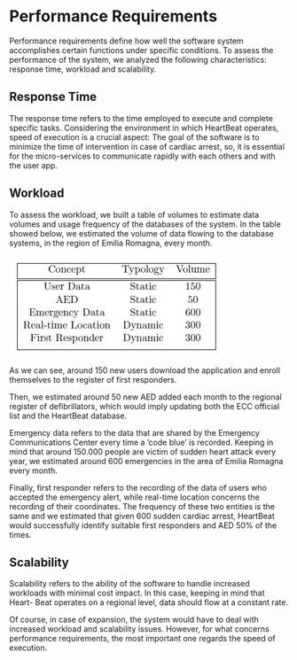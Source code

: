 # Performance Requirements

Performance requirements define how well the software system accomplishes certain functions under specific conditions. 
To assess the performance of the system, we analyzed the following characteristics: response time, workload and scalability.

## Response Time

The response time refers to the time employed to execute and complete specific tasks. Considering the environment in which HeartBeat operates, speed of execution is a crucial aspect:
The goal of the software is to minimize the time of intervention in case of cardiac arrest, so, it is essential for the micro-services to communicate rapidly with each others and with the user app.

## Workload

To assess the workload, we built a table of volumes to estimate data volumes and usage frequency of the databases of the system. 
In the table showed below, we estimated the volume of data flowing to the database systems, in the region of Emilia Romagna, every month.

![Table of Volumes](volumes.jpg)

As we can see, around 150 new users download the application and enroll themselves to the register of first responders.

Then, we estimated around 50 new AED added each month to the regional register of defibrillators, which would imply updating both the ECC official list and the HeartBeat database.

Emergency data refers to the data that are shared by the Emergency Communications Center every time a ’code blue’ is recorded. Keeping in mind that around 150.000 people are victim of sudden heart attack every year, we estimated around 600 emergencies in the area of Emilia Romagna every month.

Finally, first responder refers to the recording of the data of users who accepted the emergency alert, while real-time location concerns the recording of their coordinates. 
The frequency of these two entities is the same and we estimated that given 600 sudden cardiac arrest, HeartBeat would
successfully identify suitable first responders and AED 50% of the times.

## Scalability

Scalability refers to the ability of the software to handle increased workloads with minimal cost impact. In this case, keeping in mind that Heart- Beat operates on a regional level, data should flow at a constant rate.

Of course, in case of expansion, the system would have to deal with increased workload and scalability issues. 
However, for what concerns performance requirements, the most important one regards the speed of execution.